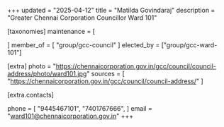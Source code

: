 +++
updated = "2025-04-12"
title = "Matilda Govindaraj"
description = "Greater Chennai Corporation Councillor Ward 101"

[taxonomies]
maintenance = [

]
member_of = [
    "group/gcc-council"
]
elected_by = ["group/gcc-ward-101"]

[extra]
photo = "https://chennaicorporation.gov.in/gcc/council/council-address/photo/ward101.jpg"
sources = [
    "https://chennaicorporation.gov.in/gcc/council/council-address/"
]

[extra.contacts]

phone = [
    "9445467101",
    "7401767666",
    ]
email = "ward101@chennaicorporation.gov.in"
+++